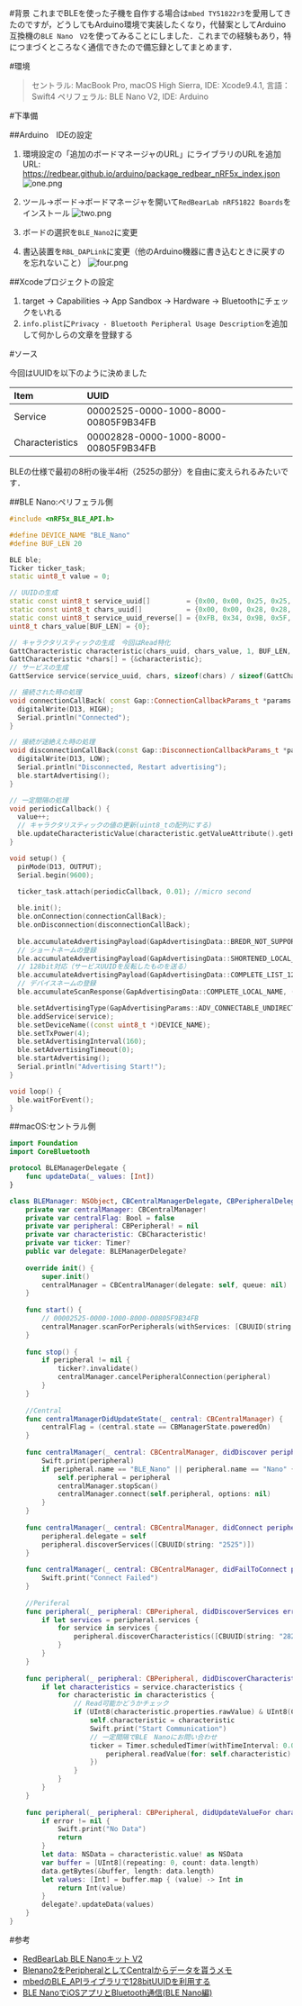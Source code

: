 <!-- title:macOS × BLE Nano V2でBLE通信してみた  -->
#背景
これまでBLEを使った子機を自作する場合は`mbed TY51822r3`を愛用してきたのですが，どうしてもArduino環境で実装したくなり，代替案としてArduino互換機の`BLE Nano　V2`を使ってみることにしました．これまでの経験もあり，特につまづくところなく通信できたので備忘録としてまとめます．

#環境
> セントラル: MacBook Pro, macOS High Sierra, IDE: Xcode9.4.1, 言語：Swift4
> ペリフェラル: BLE Nano V2, IDE: Arduino

#下準備

##Arduino　IDEの設定
1. 環境設定の「追加のボードマネージャのURL」にライブラリのURLを追加
URL: https://redbear.github.io/arduino/package_redbear_nRF5x_index.json
![one.png](./images/acf8eaf9-b2f4-fa66-36bb-eddf9fe9fb0a.png)

2. ツール->ボード->ボードマネージャを開いて`RedBearLab nRF51822 Boards`をインストール
![two.png](./images/5c68ce7a-cfa7-7785-66be-4bd134d22e98.png)

3. ボードの選択を`BLE_Nano2`に変更

4. 書込装置を`RBL_DAPLink`に変更（他のArduino機器に書き込むときに戻すのを忘れないこと）
![four.png](./images/3f6e030e-463b-8db2-8828-3236392c42fa.png)

##Xcodeプロジェクトの設定
1. target -> Capabilities -> App Sandbox -> Hardware -> Bluetoothにチェックをいれる
2. `info.plist`に`Privacy - Bluetooth Peripheral Usage Description`を追加して何かしらの文章を登録する

#ソース

今回はUUIDを以下のように決めました

| Item            | UUID                                 |
|:----------------|:-------------------------------------|
| Service         | 00002525-0000-1000-8000-00805F9B34FB |
| Characteristics | 00002828-0000-1000-8000-00805F9B34FB |

BLEの仕様で最初の8桁の後半4桁（2525の部分）を自由に変えられるみたいです．

##BLE Nano:ペリフェラル側
```c++:BLE_Nano_Test.ino
#include <nRF5x_BLE_API.h>

#define DEVICE_NAME "BLE_Nano"
#define BUF_LEN 20

BLE ble;
Ticker ticker_task;
static uint8_t value = 0;

// UUIDの生成
static const uint8_t service_uuid[]         = {0x00, 0x00, 0x25, 0x25, 0x00, 0x00, 0x10, 0x00, 0x80, 0x00, 0x00, 0x80, 0x5F, 0x9B, 0x34, 0xFB};
static const uint8_t chars_uuid[]           = {0x00, 0x00, 0x28, 0x28, 0x00, 0x00, 0x10, 0x00, 0x80, 0x00, 0x00, 0x80, 0x5F, 0x9B, 0x34, 0xFB};
static const uint8_t service_uuid_reverse[] = {0xFB, 0x34, 0x9B, 0x5F, 0x80, 0x00, 0x00, 0x80, 0x00, 0x10, 0x00, 0x00, 0x25, 0x25, 0x00, 0x00};
uint8_t chars_value[BUF_LEN] = {0};

// キャラクタリスティックの生成　今回はRead特化
GattCharacteristic characteristic(chars_uuid, chars_value, 1, BUF_LEN, GattCharacteristic::BLE_GATT_CHAR_PROPERTIES_READ);
GattCharacteristic *chars[] = {&characteristic};
// サービスの生成
GattService service(service_uuid, chars, sizeof(chars) / sizeof(GattCharacteristic *));

// 接続された時の処理
void connectionCallBack( const Gap::ConnectionCallbackParams_t *params ) {
  digitalWrite(D13, HIGH);
  Serial.println("Connected");
}

// 接続が途絶えた時の処理
void disconnectionCallBack(const Gap::DisconnectionCallbackParams_t *params) {
  digitalWrite(D13, LOW);
  Serial.println("Disconnected, Restart advertising");
  ble.startAdvertising();
}

// 一定間隔の処理
void periodicCallback() {
  value++;
  // キャラクタリスティックの値の更新(uint8_tの配列にする)
  ble.updateCharacteristicValue(characteristic.getValueAttribute().getHandle(), (uint8_t *)&value, 1);
}

void setup() {
  pinMode(D13, OUTPUT);
  Serial.begin(9600);
 
  ticker_task.attach(periodicCallback, 0.01); //micro second

  ble.init();
  ble.onConnection(connectionCallBack);
  ble.onDisconnection(disconnectionCallBack);
  
  ble.accumulateAdvertisingPayload(GapAdvertisingData::BREDR_NOT_SUPPORTED | GapAdvertisingData::LE_GENERAL_DISCOVERABLE);
  // ショートネームの登録
  ble.accumulateAdvertisingPayload(GapAdvertisingData::SHORTENED_LOCAL_NAME, (const uint8_t *)"Nano", sizeof("Nano") - 1);
  // 128bit対応（サービスUUIDを反転したものを送る）
  ble.accumulateAdvertisingPayload(GapAdvertisingData::COMPLETE_LIST_128BIT_SERVICE_IDS, (const uint8_t *)service_uuid_reverse, sizeof(service_uuid_reverse));
  // デバイスネームの登録
  ble.accumulateScanResponse(GapAdvertisingData::COMPLETE_LOCAL_NAME, (const uint8_t *)DEVICE_NAME, sizeof(DEVICE_NAME) - 1);

  ble.setAdvertisingType(GapAdvertisingParams::ADV_CONNECTABLE_UNDIRECTED);
  ble.addService(service);
  ble.setDeviceName((const uint8_t *)DEVICE_NAME);
  ble.setTxPower(4);
  ble.setAdvertisingInterval(160);
  ble.setAdvertisingTimeout(0);
  ble.startAdvertising();
  Serial.println("Advertising Start!");
}

void loop() {
  ble.waitForEvent();
}
```

##macOS:セントラル側

```swift:BLEManager.swift
import Foundation
import CoreBluetooth

protocol BLEManagerDelegate {
    func updateData(_ values: [Int])
}

class BLEManager: NSObject, CBCentralManagerDelegate, CBPeripheralDelegate {
    private var centralManager: CBCentralManager!
    private var centralFlag: Bool = false
    private var peripheral: CBPeripheral! = nil
    private var characteristic: CBCharacteristic!
    private var ticker: Timer?
    public var delegate: BLEManagerDelegate?
    
    override init() {
        super.init()
        centralManager = CBCentralManager(delegate: self, queue: nil)
    }
    
    func start() {
        // 00002525-0000-1000-8000-00805F9B34FB
        centralManager.scanForPeripherals(withServices: [CBUUID(string: "2525")], options: nil)
    }
    
    func stop() {
        if peripheral != nil {
            ticker?.invalidate()
            centralManager.cancelPeripheralConnection(peripheral)
        }
    }
    
    //Central
    func centralManagerDidUpdateState(_ central: CBCentralManager) {
        centralFlag = (central.state == CBManagerState.poweredOn)
    }
    
    func centralManager(_ central: CBCentralManager, didDiscover peripheral: CBPeripheral, advertisementData: [String : Any], rssi RSSI: NSNumber) {
        Swift.print(peripheral)
        if peripheral.name == "BLE_Nano" || peripheral.name == "Nano" { //Nanoが呼ばれることもある？(謎)
            self.peripheral = peripheral
            centralManager.stopScan()
            centralManager.connect(self.peripheral, options: nil)
        }
    }
    
    func centralManager(_ central: CBCentralManager, didConnect peripheral: CBPeripheral) {
        peripheral.delegate = self
        peripheral.discoverServices([CBUUID(string: "2525")])
    }
    
    func centralManager(_ central: CBCentralManager, didFailToConnect peripheral: CBPeripheral, error: Error?) {
        Swift.print("Connect Failed")
    }
    
    //Periferal
    func peripheral(_ peripheral: CBPeripheral, didDiscoverServices error: Error?) {
        if let services = peripheral.services {
            for service in services {
                peripheral.discoverCharacteristics([CBUUID(string: "2828")], for: service)
            }
        }
    }
    
    func peripheral(_ peripheral: CBPeripheral, didDiscoverCharacteristicsFor service: CBService, error: Error?) {
        if let characteristics = service.characteristics {
            for characteristic in characteristics {
                // Read可能かどうかチェック
                if (UInt8(characteristic.properties.rawValue) & UInt8(CBCharacteristicProperties.read.rawValue)) != 0 {
                    self.characteristic = characteristic
                    Swift.print("Start Communication")
                    // 一定間隔でBLE　Nanoにお問い合わせ
                    ticker = Timer.scheduledTimer(withTimeInterval: 0.01, repeats: true, block: { (t) in
                        peripheral.readValue(for: self.characteristic)
                    })
                }
            }
        }
    }
    
    func peripheral(_ peripheral: CBPeripheral, didUpdateValueFor characteristic: CBCharacteristic, error: Error?) {
        if error != nil {
            Swift.print("No Data")
            return
        }
        let data: NSData = characteristic.value! as NSData
        var buffer = [UInt8](repeating: 0, count: data.length)
        data.getBytes(&buffer, length: data.length)
        let values: [Int] = buffer.map { (value) -> Int in
            return Int(value)
        }
        delegate?.updateData(values)
    }
}

```

#参考
- [RedBearLab BLE Nanoキット V2](https://www.switch-science.com/catalog/3444/)
- [Blenano2をPeripheralとしてCentralからデータを貰うメモ](http://www.autumn-color.com/archives/1313)
- [mbedのBLE_APIライブラリで128bitUUIDを利用する](https://miso-engine.hatenablog.com/entry/mbedBLE128bit)
- [BLE NanoでiOSアプリとBluetooth通信(BLE Nano編)](https://www.pentacreation.com/blog/2015/12/151207.html)
